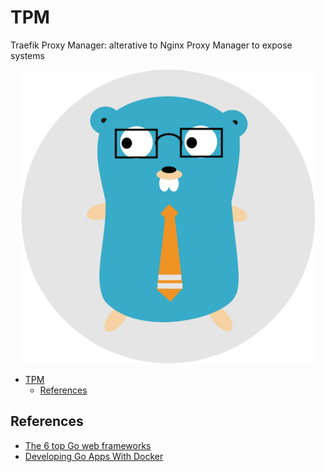 # TPM

Traefik Proxy Manager: alterative to Nginx Proxy Manager to expose systems

<div align = "center">
  <img src="./img/logo.svg" height=470>
</div>

- [TPM](#tpm)
  - [References](#references)

## References

- [The 6 top Go web frameworks](https://blog.logrocket.com/6-top-go-web-frameworks/)
- [Developing Go Apps With Docker](https://www.docker.com/blog/developing-go-apps-docker/)
